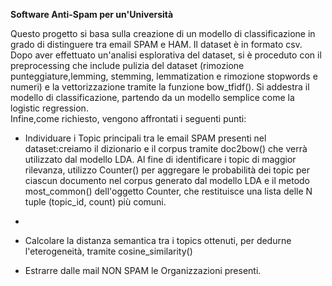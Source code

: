 **Software Anti-Spam per un'Università**

Questo progetto si basa sulla creazione di un modello di classificazione in grado di distinguere tra email SPAM e HAM. 
Il dataset è in formato csv. 
Dopo aver effettuato un'analisi esplorativa del dataset, si è proceduto con il preprocessing che include pulizia del dataset 
(rimozione punteggiature,lemming, stemming, lemmatization e rimozione stopwords e numeri) e la vettorizzazione tramite la funzione bow_tfidf().
Si addestra il modello di classificazione, partendo da un modello semplice come la logistic regression.  
Infine,come richiesto, vengono affrontati i seguenti punti:

- Individuare i Topic principali tra le email SPAM presenti nel dataset:creiamo il dizionario e il corpus tramite doc2bow() che verrà utilizzato dal modello LDA. Al fine di identificare i topic di maggior rilevanza, utilizzo Counter() per aggregare le probabilità dei topic per ciascun documento nel corpus generato dal modello LDA e il metodo most_common() dell'oggetto Counter, che restituisce una lista delle N tuple (topic_id, count) più comuni.
- 
- Calcolare la distanza semantica tra i topics ottenuti, per dedurne l'eterogeneità, tramite cosine_similarity()

- Estrarre dalle mail NON SPAM le Organizzazioni presenti.

